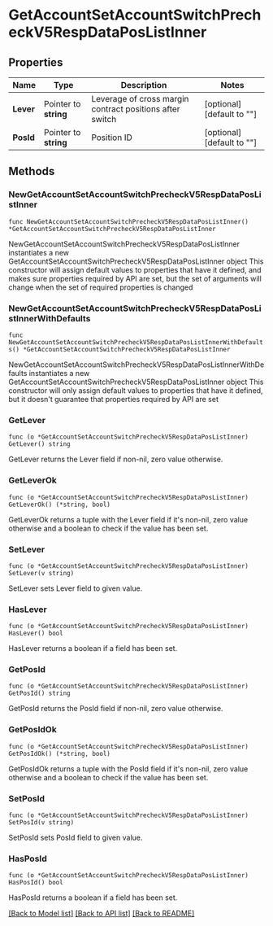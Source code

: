 # GetAccountSetAccountSwitchPrecheckV5RespDataPosListInner

## Properties

Name | Type | Description | Notes
------------ | ------------- | ------------- | -------------
**Lever** | Pointer to **string** | Leverage of cross margin contract positions after switch | [optional] [default to ""]
**PosId** | Pointer to **string** | Position ID | [optional] [default to ""]

## Methods

### NewGetAccountSetAccountSwitchPrecheckV5RespDataPosListInner

`func NewGetAccountSetAccountSwitchPrecheckV5RespDataPosListInner() *GetAccountSetAccountSwitchPrecheckV5RespDataPosListInner`

NewGetAccountSetAccountSwitchPrecheckV5RespDataPosListInner instantiates a new GetAccountSetAccountSwitchPrecheckV5RespDataPosListInner object
This constructor will assign default values to properties that have it defined,
and makes sure properties required by API are set, but the set of arguments
will change when the set of required properties is changed

### NewGetAccountSetAccountSwitchPrecheckV5RespDataPosListInnerWithDefaults

`func NewGetAccountSetAccountSwitchPrecheckV5RespDataPosListInnerWithDefaults() *GetAccountSetAccountSwitchPrecheckV5RespDataPosListInner`

NewGetAccountSetAccountSwitchPrecheckV5RespDataPosListInnerWithDefaults instantiates a new GetAccountSetAccountSwitchPrecheckV5RespDataPosListInner object
This constructor will only assign default values to properties that have it defined,
but it doesn't guarantee that properties required by API are set

### GetLever

`func (o *GetAccountSetAccountSwitchPrecheckV5RespDataPosListInner) GetLever() string`

GetLever returns the Lever field if non-nil, zero value otherwise.

### GetLeverOk

`func (o *GetAccountSetAccountSwitchPrecheckV5RespDataPosListInner) GetLeverOk() (*string, bool)`

GetLeverOk returns a tuple with the Lever field if it's non-nil, zero value otherwise
and a boolean to check if the value has been set.

### SetLever

`func (o *GetAccountSetAccountSwitchPrecheckV5RespDataPosListInner) SetLever(v string)`

SetLever sets Lever field to given value.

### HasLever

`func (o *GetAccountSetAccountSwitchPrecheckV5RespDataPosListInner) HasLever() bool`

HasLever returns a boolean if a field has been set.

### GetPosId

`func (o *GetAccountSetAccountSwitchPrecheckV5RespDataPosListInner) GetPosId() string`

GetPosId returns the PosId field if non-nil, zero value otherwise.

### GetPosIdOk

`func (o *GetAccountSetAccountSwitchPrecheckV5RespDataPosListInner) GetPosIdOk() (*string, bool)`

GetPosIdOk returns a tuple with the PosId field if it's non-nil, zero value otherwise
and a boolean to check if the value has been set.

### SetPosId

`func (o *GetAccountSetAccountSwitchPrecheckV5RespDataPosListInner) SetPosId(v string)`

SetPosId sets PosId field to given value.

### HasPosId

`func (o *GetAccountSetAccountSwitchPrecheckV5RespDataPosListInner) HasPosId() bool`

HasPosId returns a boolean if a field has been set.


[[Back to Model list]](../README.md#documentation-for-models) [[Back to API list]](../README.md#documentation-for-api-endpoints) [[Back to README]](../README.md)


